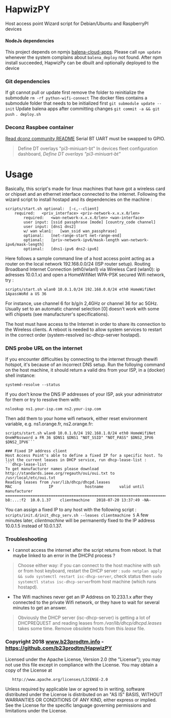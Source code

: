 # HapwizPY
Host access point Wizard script for Debian/Ubuntu and RaspberryPI devices
#### NodeJs dependencies

  This project depends on npmjs [balena-cloud-apps](https://www.npmjs.com/package/balena-cloud-apps). Please call
  `npm update`
  whenever the system complains about `balena_deploy` not found.
After npm install succeeded, HapwizPy can be dbuilt and optionally deployed to the device
### Git dependencies

If git cannot pull or update first remove the folder to reinitialize the submodule
  `rm -rf python-wifi-connect`
The docker files contains a submodule folder that needs to be initialized first
  `git submodule update --init`
Update balena apps after committing changes `git commit -a && git push`
  `. deploy.sh`
### Deconz Raspbee container
[Read dconz community README](https://github.com/deconz-community/deconz-docker#readme) Serial BT UART must be swapped to GPIO.
  > Define DT overlays
"pi3-miniuart-bt"
In devices fleet configuration dashboard, *Define DT overlays "pi3-miniuart-bt"*

# Usage
Basically, this script's made for linux machines that have got a wireless card or chipset and an ethernet interface connected to the internet. Following the wizard script to install hostapd and its dependencies on the machine :
```
scripts/start.sh optional:	[-c,--client]
    required:	<priv_interface> <priv-network-x.x.x.0/len>
		required:	<wan-network-x.x.x.0/len> <wan-interface>
		user input:	[ssid passphrase [mode] [country_code channel]
		user input:	[dns1 dns2]
		w/ wan wlan1:	[wan_ssid wan_passphrase]
		optional:	[net-range-start net-range-end]
		optional:	[priv-network-ipv6/mask-length wan-network-ipv6/mask-length]
		optional:	[dns1-ipv6 dns2-ipv6]
```

Here follows a sample command line of a host access point acting as a router on the local network 192.168.0.0/24 (ISP router setup). Routing Broadband Internet Connection (eth0/wlan1) via Wireless Card (wlan0): ip adresses 10.0.1.x) and open a HomeWifiNet WPA-PSK secured Wifi network, try :

  ```scripts/start.sh wlan0 10.0.1.0/24 192.168.0.0/24 eth0 HomeWifiNet 1ApassWoRd a US 36```

For instance, use channel 6 for b/g/n 2,4GHz or channel 36 for ac 5GHz. Usually set to an automatic channel selection [0] doesn't work with some wifi chipsets (see manufacturer's specifications).

The host must have access to the Internet in order to share its connection to the Wireless clients. A reboot is needed to allow system services to restart in the correct order (system-resolved isc-dhcp-server hostapd).

### DNS probe URL on the internet
If you encounter difficulties by connecting to the internet through thewifi hotspot, it's because of an incorrect DNS setup.
Run the folloying command on the host machine, it should return a valid dns from your ISP, in a (docker) shell instance:

   ```systemd-resolve --status```

If you don't know the DNS IP addresses of your ISP, ask your administrator for them or try to resolve them with:

   ```nslookup ns1.your-isp.com ns2.your-isp.com```

Then add them to your home wifi network, either reset environment variable, e.g. ns1.orange.fr, ns2.orange.fr:

   ```DNS1=80.10.201.224 DNS2_IPV6=2a01:cb14:2040::1#53  
   scripts/start.sh wlan0 10.0.1.0/24 192.168.1.0/24 eth0 HomeWifiNet OneWPAssword a FR 36 $DNS1 $DNS1 "NOT_SSID" "NOT_PASS" $DNS2_IPV6 $DNS2_IPV6```

### Fixed IP address client
Host Access Point's able to define a fixed IP for a specific host. To list the current leases in DHCP service, run dhcp-lease-list :
 ```dhcp-lease-list
To get manufacturer names please download http://standards.ieee.org/regauth/oui/oui.txt to /usr/local/etc/oui.txt
Reading leases from /var/lib/dhcp/dhcpd.leases
MAC                IP              hostname       valid until         manufacturer        
===============================================================================================
b8:...:f2  10.0.1.37    clientmachine   2018-07-20 13:37:49 -NA-  
```
You can assign a fixed IP to any host with the following script :
 ```scripts/init.d/init_dhcp_serv.sh --leases clientmachine 5```
A few minutes later, *clientmachine* will be permanently fixed to the IP address 10.0.1.5 instead of 10.0.1.37.

### Troubleshooting
  - I cannot access the internet after the script returns from reboot.
  Is that maybe linked to an error in the DHCPd process ?

  > Choose either way: if you can connect to the host machine with ssh or from host keyboard, restart the DHCP server : ```sudo netplan apply && sudo systemctl restart isc-dhcp-server```, check status then ```sudo systemctl status isc-dhcp-server```from host machine (which runs hostapd).

  - The Wifi machines never get an IP Address on 10.233.1.x after they connected to the private Wifi network, or they have to wait for several minutes to get an answer.

  > Obviously the DHCP server (isc-dhcp-server) is getting a lot of DHCPREQUEST and reading leases from _/var/lib/dhcp/dhcpd.leases_ takes some time. Remove obsolete hosts from this _lease_ file.

### Copyright 2018 www.b23prodtm.info - https://github.com/b23prodtm/HapwizPY

Licensed under the Apache License, Version 2.0 (the "License");
   you may not use this file except in compliance with the License.
   You may obtain a copy of the License at

       http://www.apache.org/licenses/LICENSE-2.0

   Unless required by applicable law or agreed to in writing, software
   distributed under the License is distributed on an "AS IS" BASIS,
   WITHOUT WARRANTIES OR CONDITIONS OF ANY KIND, either express or implied.
   See the License for the specific language governing permissions and
   limitations under the License.
